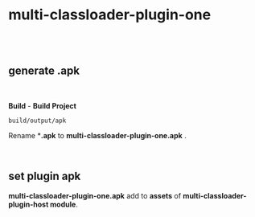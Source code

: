 # multi-classloader-plugin-one

<br>
<br>

## generate .apk
 
<br>

**Build** - **Build Project**
    
`build/output/apk`

Rename ***.apk** to **multi-classloader-plugin-one.apk** .

<br>

## set plugin apk

**multi-classloader-plugin-one.apk** add to **assets** of **multi-classloader-plugin-host module**.

